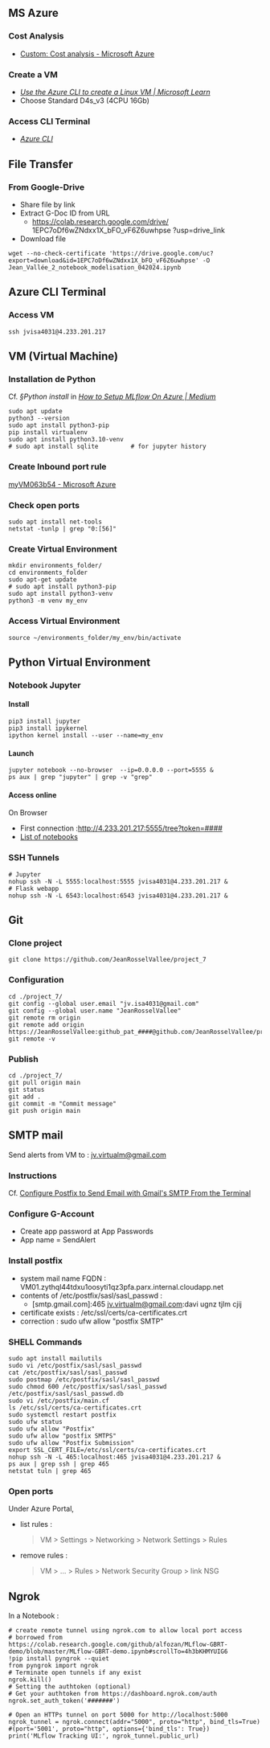 ## MS Azure
### Cost Analysis
- [Custom: Cost analysis - Microsoft Azure](https://portal.azure.com/#view/Microsoft_Azure_CostManagement/CostAnalysis/scope/%2Fproviders%2FMicrosoft.Billing%2FbillingAccounts%2F688e2018-b916-5441-11ec-c59b7772b9e9%3A395c7ee6-4f61-4267-9133-62fa7b59675a_2019-05-31/isAcmContext~/true/viewId/%2Fproviders%2FMicrosoft.Billing%2FbillingAccounts%2F688e2018-b916-5441-11ec-c59b7772b9e9%3A395c7ee6-4f61-4267-9133-62fa7b59675a_2019-05-31%2Fproviders%2FMicrosoft.CostManagement%2Fviews%2Fms%3ADailyCosts/openByNewTab~/true)

### Create a VM
  - [_Use the Azure CLI to create a Linux VM | Microsoft Learn_](https://learn.microsoft.com/en-us/azure/virtual-machines/linux/quick-create-cli)
  - Choose Standard D4s_v3 (4CPU 16Gb)
### Access CLI Terminal
  - [_Azure CLI_](https://shell.azure.com/bash)

## File Transfer

### From Google-Drive
- Share file by link
- Extract G-Doc ID from URL
    - https://colab.research.google.com/drive/ 1EPC7oDf6wZNdxx1X_bFO_vF6Z6uwhpse ?usp=drive_link
- Download file
```
wget --no-check-certificate 'https://drive.google.com/uc?export=download&id=1EPC7oDf6wZNdxx1X_bFO_vF6Z6uwhpse' -O Jean_Vallée_2_notebook_modelisation_042024.ipynb
```
## Azure CLI Terminal

### Access VM
```
ssh jvisa4031@4.233.201.217
```

## VM (Virtual Machine)

### Installation de Python
Cf. _§Python install_ in [_How to Setup MLflow On Azure | Medium_](https://medium.com/swlh/how-to-setup-mlflow-on-azure-5ba67c178e7d)
```
sudo apt update
python3 --version
sudo apt install python3-pip
pip install virtualenv
sudo apt install python3.10-venv
# sudo apt install sqlite         # for jupyter history
```
### Create Inbound port rule
[myVM063b54 - Microsoft Azure](https://portal.azure.com/#@jvisa4031gmail.onmicrosoft.com/resource/subscriptions/a49ee12c-d832-486e-97d4-f71b6df0169e/resourceGroups/myVMResourceGroup063b54/providers/Microsoft.Compute/virtualMachines/myVM063b54/networkSettings)

### Check open ports
```
sudo apt install net-tools
netstat -tunlp | grep "0:[56]"
```

### Create Virtual Environment
```
mkdir environments_folder/
cd environments_folder
sudo apt-get update
# sudo apt install python3-pip
sudo apt install python3-venv
python3 -m venv my_env
```

### Access Virtual Environment
```
source ~/environments_folder/my_env/bin/activate
```

## Python Virtual Environment

### Notebook Jupyter

#### Install 
```
pip3 install jupyter
pip3 install ipykernel
ipython kernel install --user --name=my_env
```

#### Launch 
```
jupyter notebook --no-browser  --ip=0.0.0.0 --port=5555 &
ps aux | grep "jupyter" | grep -v "grep"
```

#### Access online
On Browser
- First connection :http://4.233.201.217:5555/tree?token=####
- [List of notebooks](http://4.233.201.217:5555/tree)

### SSH Tunnels
```
# Jupyter
nohup ssh -N -L 5555:localhost:5555 jvisa4031@4.233.201.217 &
# Flask webapp
nohup ssh -N -L 6543:localhost:6543 jvisa4031@4.233.201.217 &
```

## Git

### Clone project
```
git clone https://github.com/JeanRosselVallee/project_7
```

### Configuration
```
cd ./project_7/
git config --global user.email "jv.isa4031@gmail.com" 
git config --global user.name "JeanRosselVallee"
git remote rm origin
git remote add origin https://JeanRosselVallee:github_pat_####@github.com/JeanRosselVallee/project_7.git
git remote -v
```

### Publish
```
cd ./project_7/
git pull origin main
git status
git add .
git commit -m "Commit message"
git push origin main
```

## SMTP mail
Send alerts from VM to : jv.virtualm@gmail.com

### Instructions 
Cf. [Configure Postfix to Send Email with Gmail's SMTP From the Terminal](https://dev.to/chigozieco/configure-postfix-to-send-email-with-gmails-smtp-from-the-terminal-4cco)

### Configure G-Account
- Create app password at App Passwords 
- App name = SendAlert

### Install postfix
- system mail name FQDN : VM01.zythql44tdxu1oosyti1qz3pfa.parx.internal.cloudapp.net
- contents of  /etc/postfix/sasl/sasl_passwd :
  - [smtp.gmail.com]:465 jv.virtualm@gmail.com:davi ugnz tjlm cjij
- certificate exists : /etc/ssl/certs/ca-certificates.crt
- correction : sudo ufw allow "postfix SMTP"

### SHELL Commands
```
sudo apt install mailutils
sudo vi /etc/postfix/sasl/sasl_passwd
cat /etc/postfix/sasl/sasl_passwd
sudo postmap /etc/postfix/sasl/sasl_passwd
sudo chmod 600 /etc/postfix/sasl/sasl_passwd /etc/postfix/sasl/sasl_passwd.db
sudo vi /etc/postfix/main.cf
ls /etc/ssl/certs/ca-certificates.crt
sudo systemctl restart postfix
sudo ufw status
sudo ufw allow "Postfix"
sudo ufw allow "postfix SMTPS"
sudo ufw allow "Postfix Submission"
export SSL_CERT_FILE=/etc/ssl/certs/ca-certificates.crt
nohup ssh -N -L 465:localhost:465 jvisa4031@4.233.201.217 &
ps aux | grep ssh | grep 465
netstat tuln | grep 465
```

### Open ports
Under Azure Portal,
- list rules   : 
	> VM > Settings > Networking > Network Settings > Rules 
- remove rules : 
	> VM > ... > Rules > Network Security Group > link NSG


## Ngrok
In a Notebook : 
```
# create remote tunnel using ngrok.com to allow local port access
# borrowed from https://colab.research.google.com/github/alfozan/MLflow-GBRT-demo/blob/master/MLflow-GBRT-demo.ipynb#scrollTo=4h3bKHMYUIG6
!pip install pyngrok --quiet
from pyngrok import ngrok
# Terminate open tunnels if any exist
ngrok.kill()
# Setting the authtoken (optional)
# Get your authtoken from https://dashboard.ngrok.com/auth
ngrok.set_auth_token('#######')

# Open an HTTPs tunnel on port 5000 for http://localhost:5000
ngrok_tunnel = ngrok.connect(addr="5000", proto="http", bind_tls=True) #(port='5001', proto="http", options={'bind_tls': True})
print('MLflow Tracking UI:', ngrok_tunnel.public_url)
```